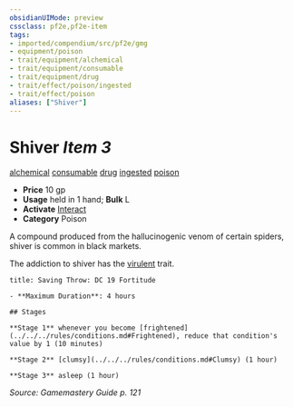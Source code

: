 ```yaml
---
obsidianUIMode: preview
cssclass: pf2e,pf2e-item
tags:
- imported/compendium/src/pf2e/gmg
- equipment/poison
- trait/equipment/alchemical
- trait/equipment/consumable
- trait/equipment/drug
- trait/effect/poison/ingested
- trait/effect/poison
aliases: ["Shiver"]
---
```

# Shiver *Item 3*  
[alchemical](alchemical.md)  [consumable](consumable.md)  [drug](drug-gmg.md)  [ingested](ingested.md)  [poison](rules/traits/poison.md)  

- **Price** 10 gp
- **Usage** held in 1 hand; **Bulk** L
- **Activate** [Interact](interact.md)
- **Category** Poison

A compound produced from the hallucinogenic venom of certain spiders, shiver is common in black markets.

The addiction to shiver has the [virulent](virulent.md) trait.

```ad-inline-affliction
title: Saving Throw: DC 19 Fortitude

- **Maximum Duration**: 4 hours

## Stages

**Stage 1** whenever you become [frightened](../../../rules/conditions.md#Frightened), reduce that condition's value by 1 (10 minutes)

**Stage 2** [clumsy](../../../rules/conditions.md#Clumsy) (1 hour)

**Stage 3** asleep (1 hour)
```

*Source: Gamemastery Guide p. 121*
